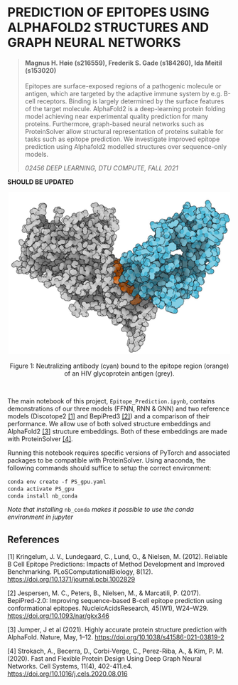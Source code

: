 # PREDICTION OF EPITOPES USING ALPHAFOLD2 STRUCTURES AND GRAPH NEURAL NETWORKS
>#### Magnus H. Høie (s216559), Frederik S. Gade (s184260), Ida Meitil (s153020)
> Epitopes are surface-exposed regions of a pathogenic molecule or antigen, which are targeted by the adaptive immune system by e.g. B-cell receptors. Binding is largely determined by the surface features of the target molecule. AlphaFold2 is a deep-learning protein folding model achieving near experimental quality prediction for many proteins. Furthermore, graph-based neural networks such as ProteinSolver allow structural representation of proteins suitable for tasks such as epitope prediction. We investigate improved epitope prediction using Alphafold2 modelled structures over sequence-only models.
>
>*02456 DEEP LEARNING, DTU COMPUTE, FALL 2021*

__SHOULD BE UPDATED__

<!-- PROJECT LOGO -->
<p align="center">
  <a href="https://github.com/FSGade/alphafold_epitopes">
    <img src="data/abcomplex.png" alt="Logo" width="500">
  </a>
  <p align="center">
    Figure 1: Neutralizing antibody (cyan) bound to the epitope region (orange) of an HIV glycoprotein antigen (grey).</a>
  </p>
</p>
<br>

The main notebook of this project, `Epitope_Prediction.ipynb`, contains demonstrations of our three models (FFNN, RNN & GNN) and two reference models (Discotope2 [[1]](#1) and BepiPred3 [[2]](#2)) and a comparison of their performance. We allow use of both solved structure embeddings and AlphaFold2 [[3]](#2) structure embeddings. Both of these embeddings are made with ProteinSolver [[4]](#2).

Running this notebook requires specific versions of PyTorch and associated packages to be compatible with ProteinSolver. Using anaconda, the following commands should suffice to setup the correct environment:
```
conda env create -f PS_gpu.yaml
conda activate PS_gpu
conda install nb_conda
```
*Note that installing* `nb_conda` *makes it possible to use the conda environment in jupyter*

## References
<a id="1">[1]</a> 
Kringelum, J. V., Lundegaard, C., Lund, O., & Nielsen, M. (2012). Reliable B Cell Epitope Predictions: Impacts of Method Development and Improved Benchmarking.  PLoSComputationalBiology, 8(12). https://doi.org/10.1371/journal.pcbi.1002829

<a id="2">[2]</a> 
Jespersen, M. C., Peters, B., Nielsen, M., & Marcatili, P. (2017). BepiPred-2.0: Improving sequence-based B-cell epitope prediction using conformational epitopes.  NucleicAcidsResearch, 45(W1), W24–W29. https://doi.org/10.1093/nar/gkx346

<a id="3">[3]</a> 
Jumper, J et al (2021). Highly accurate protein structure prediction with AlphaFold. Nature, May, 1–12. https://doi.org/10.1038/s41586-021-03819-2

<a id="4">[4]</a> 
Strokach, A., Becerra, D., Corbi-Verge, C., Perez-Riba, A., & Kim, P. M. (2020). Fast and Flexible Protein Design Using Deep Graph Neural Networks. Cell Systems, 11(4), 402-411.e4. https://doi.org/10.1016/j.cels.2020.08.016

